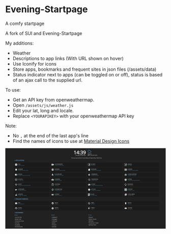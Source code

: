 # Evening-Startpage
A comfy startpage

A fork of SUI and Evening-Startpage

My additions:
 - Weather
 - Descriptions to app links (With URL shown on hover)
 - Use Iconify for icons
 - Store apps, bookmarks and frequent sites in json files (/assets/data)
 - Status indicator next to apps (can be toggled on or off), status is based of an ajax call to the supplied url.

To use:
* Get an API key from openweathermap.
* Open `/assets/js/weather.js`
* Edit your lat, long and locale.
* Replace `<YOURAPIKEY>` with your openweathermap API key

Note:

 - No `,` at the end of the last app's line
 - Find the names  of icons to use at [Material Design Icons](https://iconify.design/icon-sets/?query=sql/)

![Screenshot](screenshot.png)